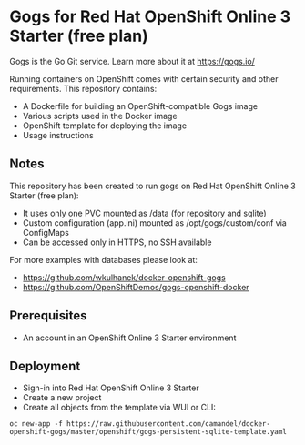 # Gogs for Red Hat OpenShift Online 3 Starter (free plan)
Gogs is the Go Git service. Learn more about it at https://gogs.io/

Running containers on OpenShift comes with certain security and other requirements. This repository contains:

* A Dockerfile for building an OpenShift-compatible Gogs image
* Various scripts used in the Docker image
* OpenShift template for deploying the image
* Usage instructions

## Notes
This repository has been created to run gogs on Red Hat OpenShift Online 3 Starter (free plan):
* It uses only one PVC mounted as /data (for repository and sqlite)
* Custom configuration (app.ini) mounted as /opt/gogs/custom/conf via ConfigMaps
* Can be accessed only in HTTPS, no SSH available

For more examples with databases please look at:
* https://github.com/wkulhanek/docker-openshift-gogs
* https://github.com/OpenShiftDemos/gogs-openshift-docker

## Prerequisites
* An account in an OpenShift Online 3 Starter environment

## Deployment
* Sign-in into Red Hat OpenShift Online 3 Starter
* Create a new project
* Create all objects from the template via WUI or CLI:

```
oc new-app -f https://raw.githubusercontent.com/camandel/docker-openshift-gogs/master/openshift/gogs-persistent-sqlite-template.yaml
```
